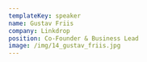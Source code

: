 ```yaml
---
templateKey: speaker
name: Gustav Friis
company: Linkdrop
position: Co-Founder & Business Lead
image: /img/14_gustav_friis.jpg
---
```


